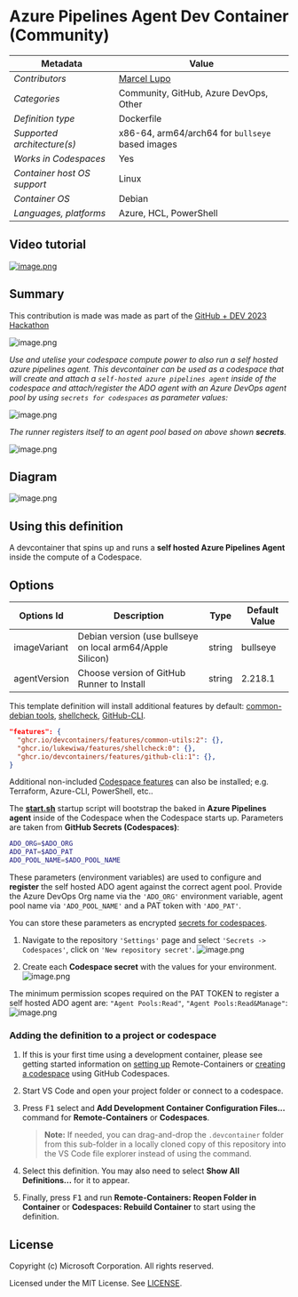 # Azure Pipelines Agent Dev Container (Community)

| Metadata | Value |  
|----------|-------|
| *Contributors* | [Marcel Lupo](https://github.com/Pwd9000-ML) |
| *Categories* | Community, GitHub, Azure DevOps, Other |
| *Definition type* | Dockerfile |
| *Supported architecture(s)* | x86-64, arm64/arch64 for `bullseye` based images |
| *Works in Codespaces* | Yes |
| *Container host OS support* | Linux |
| *Container OS* | Debian |
| *Languages, platforms* | Azure, HCL, PowerShell |

## Video tutorial

[![image.png](http://img.youtube.com/vi/XTc7bphBox8/0.jpg)](https://youtu.be/XTc7bphBox8 "Run self-hosted Azure Pipelines on GitHub Codespaces")

## Summary

This contribution is made was made as part of the [GitHub + DEV 2023 Hackathon](https://dev.to/devteam/announcing-the-github-dev-2023-hackathon-4ocn)

![image.png](https://raw.githubusercontent.com/Pwd9000-ML/devcontainer-templates/main/assets/GitHubHack23.png)  

*Use and utelise your codespace compute power to also run a self hosted azure pipelines agent. This devcontainer can be used as a codespace that will create and attach a `self-hosted azure pipelines agent` inside of the codespace and attach/register the ADO agent with an Azure DevOps agent pool by using `secrets for codespaces` as parameter values:*  

![image.png](https://raw.githubusercontent.com/Pwd9000-ML/blog-devto/main/posts/2022/GitHub-Codespaces-DevOps-Agent/assets/sec02.png)  

*The runner registers itself to an agent pool based on above shown **secrets**.*  

![image.png](https://raw.githubusercontent.com/Pwd9000-ML/blog-devto/main/posts/2022/GitHub-Codespaces-DevOps-Agent/assets/run06.png)  

## Diagram  

![image.png](https://raw.githubusercontent.com/Pwd9000-ML/blog-devto/main/posts/2022/GitHub-Codespaces-DevOps-Agent/assets/diag01.png)

## Using this definition

A devcontainer that spins up and runs a **self hosted Azure Pipelines Agent** inside the compute of a Codespace.

## Options

| Options Id | Description | Type | Default Value |
|-----|-----|-----|-----|
| imageVariant | Debian version (use bullseye on local arm64/Apple Silicon) | string | bullseye |
| agentVersion | Choose version of GitHub Runner to Install | string | 2.218.1 |

This template definition will install additional features by default: [common-debian tools](https://github.com/devcontainers/features/tree/main/src/common-utils), [shellcheck](https://github.com/lukewiwa/features), [GitHub-CLI](https://github.com/devcontainers/features/tree/main/src/github-cli).

```json
"features": {
  "ghcr.io/devcontainers/features/common-utils:2": {},
  "ghcr.io/lukewiwa/features/shellcheck:0": {},
  "ghcr.io/devcontainers/features/github-cli:1": {},
}
```

Additional non-included [Codespace features](https://containers.dev/features) can also be installed; e.g. Terraform, Azure-CLI, PowerShell, etc..  

The **[start.sh](https://github.com/Pwd9000-ML/devcontainer-templates/blob/main/src/azure-pipelines-agent-devcontainer/.devcontainer/scripts/start.sh)** startup script will bootstrap the baked in **Azure Pipelines agent** inside of the Codespace when the Codespace starts up. Parameters are taken from **GitHub Secrets (Codespaces)**:

```bash
ADO_ORG=$ADO_ORG
ADO_PAT=$ADO_PAT
ADO_POOL_NAME=$ADO_POOL_NAME
```

These parameters (environment variables) are used to configure and **register** the self hosted ADO agent against the correct agent pool. Provide the Azure DevOps Org name via the `'ADO_ORG'` environment variable, agent pool name via `'ADO_POOL_NAME'` and a PAT token with `'ADO_PAT'`.

You can store these parameters as encrypted [secrets for codespaces](https://docs.github.com/en/codespaces/managing-your-codespaces/managing-encrypted-secrets-for-your-codespaces).

1. Navigate to the repository `'Settings'` page and select `'Secrets -> Codespaces'`, click on `'New repository secret'`.  ![image.png](https://raw.githubusercontent.com/Pwd9000-ML/blog-devto/main/posts/2022/GitHub-Codespaces-DevOps-Agent/assets/sec01.png)

2. Create each **Codespace secret** with the values for your environment.  ![image.png](https://raw.githubusercontent.com/Pwd9000-ML/blog-devto/main/posts/2022/GitHub-Codespaces-DevOps-Agent/assets/sec02.png)  

The minimum permission scopes required on the PAT TOKEN to register a self hosted ADO agent are: `"Agent Pools:Read"`, `"Agent Pools:Read&Manage"`:  ![image.png](https://raw.githubusercontent.com/Pwd9000-ML/blog-devto/main/posts/2022/GitHub-Codespaces-DevOps-Agent/assets/PAT.png)  

### Adding the definition to a project or codespace

1. If this is your first time using a development container, please see getting started information on [setting up](https://aka.ms/vscode-remote/containers/getting-started) Remote-Containers or [creating a codespace](https://aka.ms/ghcs-open-codespace) using GitHub Codespaces.

2. Start VS Code and open your project folder or connect to a codespace.

3. Press <kbd>F1</kbd> select and **Add Development Container Configuration Files...** command for **Remote-Containers** or **Codespaces**.  

   > **Note:** If needed, you can drag-and-drop the `.devcontainer` folder from this sub-folder in a locally cloned copy of this repository into the VS Code file explorer instead of using the command.

4. Select this definition. You may also need to select **Show All Definitions...** for it to appear.

5. Finally, press <kbd>F1</kbd> and run **Remote-Containers: Reopen Folder in Container** or **Codespaces: Rebuild Container** to start using the definition.

## License

Copyright (c) Microsoft Corporation. All rights reserved.

Licensed under the MIT License. See [LICENSE](https://github.com/Microsoft/vscode-dev-containers/blob/main/LICENSE).

